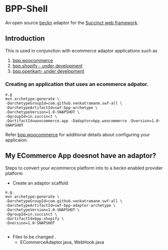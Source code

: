 # BPP-Shell
An open source [beckn](https://becknprotocol.io) adaptor  for the [Succinct web framework](https://succinct.in).

## Introduction

This is used in conjunction with ecommerce adaptor applications such as 

1. [bpp.woocommerce](https://github.com/venkatramanm/bpp.woocommerce) 
2. [bpp.shopify - under development](https://github.com/venkatramanm/bpp.shopify) 
3. [bpp.openkart- under development](https://github.com/venkatramanm/bpp.openkart)

### Creating an application that uses an ecommerce adpator.
```	
e.g 
mvn archetype:generate \
-DarchetypeGroupId=com.github.venkatramanm.swf-all \
-DarchetypeArtifactId=swf-bpp-archetype \
-DarchetypeVersion=1.0-SNAPSHOT \
-DgroupId=in.succinct \
-DartifactId=woocommerce.app -Dadaptor=bpp.woocommerce -Dversion=1.0-SNAPSHOT
```
Refer   [bpp.woocommerce](https://github.com/venkatramanm/bpp.woocommerce) for additional details about configuring your applicaion.


## My ECommerce App doesnot have an adaptor?
Steps to convert your ecommerce platform into to a beckn enabled provider platform 

*  Create an adaptor scaffold 

```
e.g.
mvn archetype:generate \
-DarchetypeGroupId=com.github.venkatramanm.swf-all \
-DarchetypeArtifactId=swf-bpp-adaptor-archetype \
-DarchetypeVersion=1.0-SNAPSHOT \
-DgroupId=in.succinct \
-DartifactId=bpp.shopify \
-Dversion=1.0-SNAPSHOT
	
```
	
* Files to be changed .
   * ECommerceAdaptor.java, WebHook.java 
